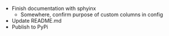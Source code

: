 - Finish documentation with sphyinx
    - Somewhere, confirm purpose of custom columns in config
- Update README.md
- Publish to PyPi